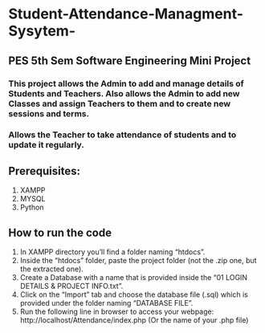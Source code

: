 # Student-Attendance-Managment-Sysytem-
## PES 5th Sem Software Engineering Mini Project
 
### This project allows the Admin to add and manage details of Students and Teachers. Also allows the Admin to add new Classes and assign Teachers to them and to create new sessions and terms.
### Allows the Teacher to take attendance of students and to update it regularly.

## Prerequisites:
1) XAMPP
2) MYSQL 
3) Python

## How to run the code 
1) In XAMPP directory you’ll find a folder naming “htdocs”.
2) Inside the “htdocs” folder, paste the project folder (not the .zip one, but the extracted one).
3) Create a Database with a name that is provided inside the “01 LOGIN DETAILS & PROJECT INFO.txt”.
4) Click on the “Import” tab and choose the database file (.sql) which is provided under the folder naming “DATABASE FILE”.
5) Run the following line in browser to access your webpage:
   http://localhost/Attendance/index.php (Or the name of your .php file)
   

